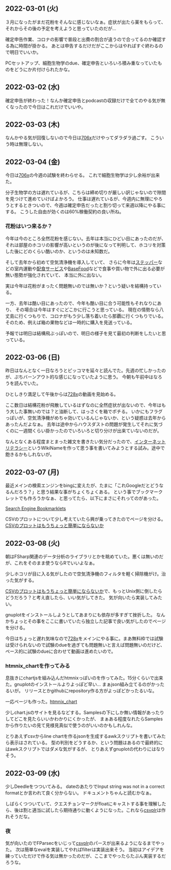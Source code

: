 ## 2022-03-01 (火)

３月になったがまだ花粉をそんなに感じないなぁ。症状が出たら薬をもらって、それからその後の予定を考えようと思っていたのだが…

確定申告作業、コロナの影響で普段と出費の割合が違うので合ってるのか確認する為に時間が掛かる。
あとは申告するだけだがここからはやればすぐ終わるので明日でいいか。

PCセットアップ、細胞生物学のdue、確定申告といろいろ積み重なっていたものをどうにか片付けられたかな。

## 2022-03-02 (水)

確定申告が終わった！なんか確定申告とpodcastの収録だけで全てのやる気が無くなったので今日はこれだけでいいや。

## 2022-03-03 (木)

なんかやる気が回復しないので今日は[706x](706x.md)だけやってダラダラ過ごす。
こういう時は無理しない。

## 2022-03-04 (金)

今日は[706x](706x.md)の今週の試験を終わらせる。
これで細胞生物学は少し余裕が出来た。

分子生物学の方は遅れているが、こちらは締め切りが厳しい訳じゃないので隙間を見つけて進めていけばよかろう。
仕事は遅れているが、今週内に無理にやろうとするときついので、今週は確定申告だったと割り切って来週以降にやる事にする。
こうした自由が効くのは60%稼働契約の良い所ね。

### 花粉はいつ来るか？

今年は今のところ全然花粉を感じない。去年は本当にひどい目にあったのだが、それは部屋のホコリの影響が高いというのが後になって判明して、ホコリを対策した後にどのくらい酷いのか、というのは未知数だ。

そして去年から初めて空気清浄機を導入していて、
さらに今年は[ステッパー](ステッパー.md)などの室内運動や[配食サービス](配食サービス.md)や[BaseFood](BaseFood.md)などで食事や買い物で外に出る必要が無い態勢が強化されていて、
本当に外に出ない。

実は今年は花粉がまったく問題無いのでは無いか？という疑いを結構持っている。

一方、去年は酷い目にあったので、今年も酷い目に合う可能性もそれなりにあり、
その場合は今年はすぐにどこかに行こうと思っている。
現在の情勢なら八丈島に行くつもりで、コロナがもう少し落ち着いたら那覇に行くつもりでいる。
そのため、例えば箱の果物などは一時的に購入を見送っている。

予報では明日は結構飛ぶっぽいので、明日の様子を見て最初の判断をしたいと思っている。

## 2022-03-06 (日)

昨日はなんとなく一日なろうとピッコマを延々と読んでた。先週の忙しかったのが、ぷちバーンアウト的な感じになっていたように思う。
今朝も午前中はなろうを読んでいた。

ひとしきり満足して午後からは[728x](728x.md)の動画を見始める。

ここ数日は結構花粉が飛散しているはずなのに全然症状が出ないので、今年はもう大した事無いのでは？と油断して、はっさくを箱でポチる。
いかにもフラグっぽいが、空気清浄機がめちゃ効いているんじゃないか、という疑惑は去年からあったんだよなぁ。
去年は途中からハウスダストの問題が発生してそれに気づくのに一週間くらい掛かったのでいろいろと切り分けが出来ていないのだが。

なんとなくある程度まとまった雑文を書きたい気分だったので、[インターネットリテラシー](インターネットリテラシー.md)というWIkiNameを作って思う事を書いてみようとする試み。途中で飽きるかもしれないが。

## 2022-03-07 (月)

最近メインの検索エンジンをbingに変えたが、たまに「これGoogleだとどうなるんだろう？」と思う結果な事がちょくちょくある。
という事でブックマークレットでも作ろうかなぁ、と思ってたら、以下にまさにそれってのがあった。

[Search Engine Bookmarklets](http://www.searchengineshowdown.com/bmlets/)

CSVのプロットについて少し考えていたら興が乗ってきたのでページを分ける。
[CSVのプロットはもうちょっと簡単にならないか](CSVのプロットはもうちょっと簡単にならないか.md)

## 2022-03-08 (火)

朝はFSharp関連のデータ分析のライブラリとかを眺めていた。悪くは無いのだが、これをそのまま使うならRでいいよなぁ。

少しホコリが目に入る気がしたので空気清浄機のフィルタを軽く掃除機がけ。治った気がする。

[CSVのプロットはもうちょっと簡単にならないか](CSVのプロットはもうちょっと簡単にならないか.md)で、もっとUnix側に倒したらどうだろう？と考え直したら、いい気がしてきた。
気が向いたら実装してみたい。

gnuplotをインストールしようとしてあまりにも依存が多すぎて挫折した。
なんかちょっとその事をここに書いていたら独立した記事で良い気がしたのでページを分ける。

今日はちょっと遅れ気味なので[728x](728x.md)をメインにやる事に。まあ無料枠では試験は受けられないので試験のdueを過ぎても問題無いと言えば問題無いのだけど、ペース的に試験のdueに合わせて動画は進めたいので。

### htmnix_chartを作ってみる

息抜きにchartjsを組み込んだhtmnixっぽいのを作ってみた。15分くらいで出来た。gnuplotのインストールよりよっぽど早い…
まぁjson組み立てるのがかったるいが。
リリースとかgithubにrepository作る方がよっぽどかったるいな。

一応ページも作った。[htmnix_chart](htmnix_chart.md)

少しchart.jsのサイトを見るなどする。Samplesの下にしか無い情報があったりしてどこを見たらいいかわかりにくかったが、
まぁある程度なれたらSamplesから作りたいの見て見様見真似で使うのがいいのかもしれんな。

とりあえずcsvからline chartを作るjsonを生成するawkスクリプトを書いてみたら表示はされている。
型の判別をどうするか、という問題はあるので最終的にはawkスクリプトではダメな気がするが、
とりあえずgnuplotの代わりにはなりそう。

## 2022-03-09 (水)

少しDeedleをつついてみる。
dateのあたりでInput string was not in a correct formatとか言われて良く分からない。
ドキュメントちゃんと読むかなぁ。

しばらくつついていて、クエスチョンマークがfloatにキャストする事を理解したら、後は割と適当に試したら期待通りに動くようになった。これなら[csvplr](csvplr.md)は作れそうだな。

### 夜

気が向いたのでFParsecをいじって[csvplr](csvplr.md)のパースが出来るようになるまでやった。
次は簡単なevalを実装してやればfilterは実装出来そう。
当初はアイデアを練っていただけで作る気は無かったのだが、ここまでやったらたぶん実装するだろうな。